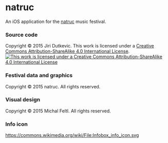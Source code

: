 # natruc
An iOS application for the [natruc](http://www.natruc.eu/) music festival.

### Source code
Copyright &copy; 2015 Jiri Dutkevic.
This work is licensed under a [Creative Commons Attribution-ShareAlike 4.0 International License](http://creativecommons.org/licenses/by-sa/4.0/).
[![This work is licensed under a Creative Commons Attribution-ShareAlike 4.0 International License](https://i.creativecommons.org/l/by-sa/4.0/88x31.png)](http://creativecommons.org/licenses/by-sa/4.0/)

### Festival data and graphics
Copyright &copy; 2015 natruc. All rights reserved.

### Visual design
Copyright &copy; 2015 Michal Feltl. All rights reserved.

### Info icon
https://commons.wikimedia.org/wiki/File:Infobox_info_icon.svg
